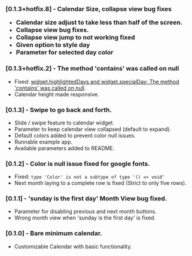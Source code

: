 <h3>[0.1.3+hotfix.8] - Calendar Size, collapse view bug fixes

- Calendar size adjust to take less than half of the screen.
- Collapse view bug fixes.
- Collapse view jump to not working fixed
- Given option to style day
- Parameter for selected day color

<h3>[0.1.3+hotfix.2] - The method 'contains' was called on null</h3>

- Fixed: <a href="https://github.com/Blasanka/stylable_calendar/issues/1"> widget.highlightedDays and widget.specialDay: 
The method 'contains' was called on null</a>.
- Calendar height made responsive.

<h3>[0.1.3] - Swipe to go back and forth.</h3>

- Slide / swipe feature to calendar widget.
- Parameter to keep calendar view collapsed (default to expand).
- Default colors added to prevent color null issues.
- Runnable example app.
- Available parameters added to README.

<h3>[0.1.2] - Color is null issue fixed for google fonts.</h3>

- Fixed: `type 'Color' is not a subtype of type '() => void'`
- Next month laying to a complete row is fixed (Strict to only five rows).

<h3>[0.1.1] - 'sunday is the first day' Month View bug fixed.</h3>

- Parameter for disabling previous and next month buttons.
- Wrong month view when 'sunday is the first day' is fixed.

<h3>[0.1.0] - Bare minimum calendar.</h3>

- Customizable Calendar with basic functionality.

